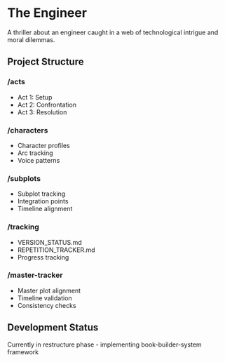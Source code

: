 # The Engineer

A thriller about an engineer caught in a web of technological intrigue and moral dilemmas.

## Project Structure

### /acts
- Act 1: Setup
- Act 2: Confrontation
- Act 3: Resolution

### /characters
- Character profiles
- Arc tracking
- Voice patterns

### /subplots
- Subplot tracking
- Integration points
- Timeline alignment

### /tracking
- VERSION_STATUS.md
- REPETITION_TRACKER.md
- Progress tracking

### /master-tracker
- Master plot alignment
- Timeline validation
- Consistency checks

## Development Status
Currently in restructure phase - implementing book-builder-system framework